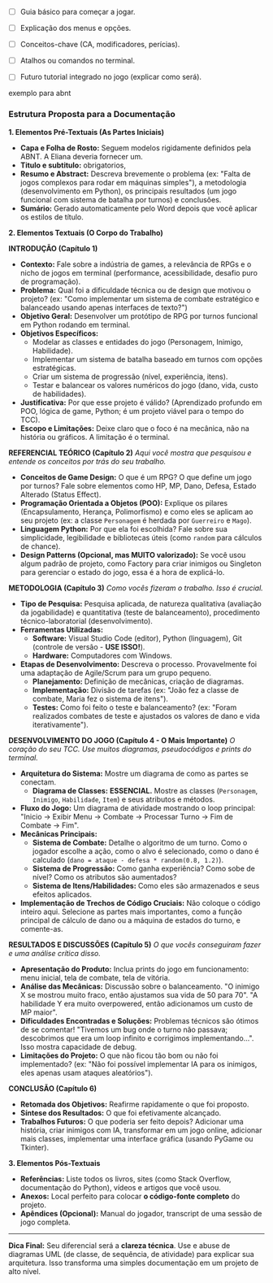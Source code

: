 - [ ] Guia básico para começar a jogar.
- [ ] Explicação dos menus e opções.
- [ ] Conceitos-chave (CA, modificadores, perícias).
- [ ] Atalhos ou comandos no terminal.
- [ ] Futuro tutorial integrado no jogo (explicar como será).




exemplo para abnt
### **Estrutura Proposta para a Documentação**

**1. Elementos Pré-Textuais (As Partes Iniciais)**
*   **Capa e Folha de Rosto:** Seguem modelos rigidamente definidos pela ABNT.  A Eliana deveria fornecer um.
*   **Titulo e subtitulo:** obrigatorios,
*   **Resumo e Abstract:** Descreva brevemente o problema (ex: "Falta de jogos complexos para rodar em máquinas simples"), a metodologia (desenvolvimento em Python), os principais resultados (um jogo funcional com sistema de batalha por turnos) e conclusões.
*   **Sumário:** Gerado automaticamente pelo Word depois que você aplicar os estilos de título.

**2. Elementos Textuais (O Corpo do Trabalho)**

**INTRODUÇÃO (Capítulo 1)**
*   **Contexto:** Fale sobre a indústria de games, a relevância de RPGs e o nicho de jogos em terminal (performance, acessibilidade, desafio puro de programação).
*   **Problema:** Qual foi a dificuldade técnica ou de design que motivou o projeto? (ex: "Como implementar um sistema de combate estratégico e balanceado usando apenas interfaces de texto?")
*   **Objetivo Geral:** Desenvolver um protótipo de RPG por turnos funcional em Python rodando em terminal.
*   **Objetivos Específicos:**
    *   Modelar as classes e entidades do jogo (Personagem, Inimigo, Habilidade).
    *   Implementar um sistema de batalha baseado em turnos com opções estratégicas.
    *   Criar um sistema de progressão (nível, experiência, itens).
    *   Testar e balancear os valores numéricos do jogo (dano, vida, custo de habilidades).
*   **Justificativa:** Por que esse projeto é válido? (Aprendizado profundo em POO, lógica de game, Python; é um projeto viável para o tempo do TCC).
*   **Escopo e Limitações:** Deixe claro que o foco é na mecânica, não na história ou gráficos. A limitação é o terminal.

**REFERENCIAL TEÓRICO (Capítulo 2)**
*Aqui você mostra que pesquisou e entende os conceitos por trás do seu trabalho.*
*   **Conceitos de Game Design:** O que é um RPG? O que define um jogo por turnos? Fale sobre elementos como HP, MP, Dano, Defesa, Estado Alterado (Status Effect).
*   **Programação Orientada a Objetos (POO):** Explique os pilares (Encapsulamento, Herança, Polimorfismo) e como eles se aplicam ao seu projeto (ex: a classe `Personagem` é herdada por `Guerreiro` e `Mago`).
*   **Linguagem Python:** Por que ela foi escolhida? Fale sobre sua simplicidade, legibilidade e bibliotecas úteis (como `random` para cálculos de chance).
*   **Design Patterns (Opcional, mas MUITO valorizado):** Se você usou algum padrão de projeto, como Factory para criar inimigos ou Singleton para gerenciar o estado do jogo, essa é a hora de explicá-lo.

**METODOLOGIA (Capítulo 3)**
*Como vocês fizeram o trabalho. Isso é crucial.*
*   **Tipo de Pesquisa:** Pesquisa aplicada, de natureza qualitativa (avaliação da jogabilidade) e quantitativa (teste de balanceamento), procedimento técnico-laboratorial (desenvolvimento).
*   **Ferramentas Utilizadas:**
    *   **Software:** Visual Studio Code (editor), Python (linguagem), Git (controle de versão - **USE ISSO!**).
    *   **Hardware:** Computadores com Windows.
*   **Etapas de Desenvolvimento:** Descreva o processo. Provavelmente foi uma adaptação de Agile/Scrum para um grupo pequeno.
    *   **Planejamento:** Definição de mecânicas, criação de diagramas.
    *   **Implementação:** Divisão de tarefas (ex: "João fez a classe de combate, Maria fez o sistema de itens").
    *   **Testes:** Como foi feito o teste e balanceamento? (ex: "Foram realizados combates de teste e ajustados os valores de dano e vida iterativamente").

**DESENVOLVIMENTO DO JOGO (Capítulo 4 - O Mais Importante)**
*O coração do seu TCC. Use muitos diagramas, pseudocódigos e prints do terminal.*
*   **Arquitetura do Sistema:** Mostre um diagrama de como as partes se conectam.
    *   **Diagrama de Classes:** **ESSENCIAL.** Mostre as classes (`Personagem`, `Inimigo`, `Habilidade`, `Item`) e seus atributos e métodos.
*   **Fluxo do Jogo:** Um diagrama de atividade mostrando o loop principal: "Inicio -> Exibir Menu -> Combate -> Processar Turno -> Fim de Combate -> Fim".
*   **Mecânicas Principais:**
    *   **Sistema de Combate:** Detalhe o algoritmo de um turno. Como o jogador escolhe a ação, como o alvo é selecionado, como o dano é calculado (`dano = ataque - defesa * random(0.8, 1.2)`).
    *   **Sistema de Progressão:** Como ganha experiência? Como sobe de nível? Como os atributos são aumentados?
    *   **Sistema de Itens/Habilidades:** Como eles são armazenados e seus efeitos aplicados.
*   **Implementação de Trechos de Código Cruciais:** Não coloque o código inteiro aqui. Selecione as partes mais importantes, como a função principal de cálculo de dano ou a máquina de estados do turno, e comente-as.

**RESULTADOS E DISCUSSÕES (Capítulo 5)**
*O que vocês conseguiram fazer e uma análise crítica disso.*
*   **Apresentação do Produto:** Inclua prints do jogo em funcionamento: menu inicial, tela de combate, tela de vitória.
*   **Análise das Mecânicas:** Discussão sobre o balanceamento. "O inimigo X se mostrou muito fraco, então ajustamos sua vida de 50 para 70". "A habilidade Y era muito overpowered, então adicionamos um custo de MP maior".
*   **Dificuldades Encontradas e Soluções:** Problemas técnicos são ótimos de se comentar! "Tivemos um bug onde o turno não passava; descobrimos que era um loop infinito e corrigimos implementando...". Isso mostra capacidade de debug.
*   **Limitações do Projeto:** O que não ficou tão bom ou não foi implementado? (ex: "Não foi possível implementar IA para os inimigos, eles apenas usam ataques aleatórios").

**CONCLUSÃO (Capítulo 6)**
*   **Retomada dos Objetivos:** Reafirme rapidamente o que foi proposto.
*   **Síntese dos Resultados:** O que foi efetivamente alcançado.
*   **Trabalhos Futuros:** O que poderia ser feito depois? Adicionar uma história, criar inimigos com IA, transformar em um jogo online, adicionar mais classes, implementar uma interface gráfica (usando PyGame ou Tkinter).

**3. Elementos Pós-Textuais**
*   **Referências:** Liste todos os livros, sites (como Stack Overflow, documentação do Python), vídeos e artigos que você usou.
*   **Anexos:** Local perfeito para colocar **o código-fonte completo** do projeto.
*   **Apêndices (Opcional):** Manual do jogador, transcript de uma sessão de jogo completa.

---

**Dica Final:** Seu diferencial será a **clareza técnica**. Use e abuse de diagramas UML (de classe, de sequência, de atividade) para explicar sua arquitetura. Isso transforma uma simples documentação em um projeto de alto nível.

